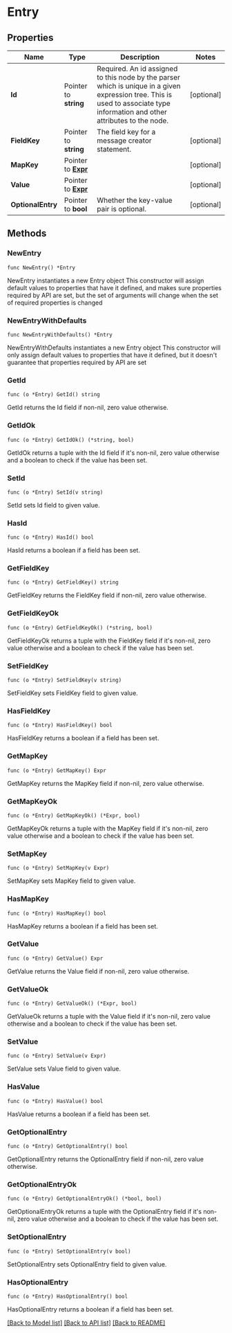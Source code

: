 # Entry

## Properties

Name | Type | Description | Notes
------------ | ------------- | ------------- | -------------
**Id** | Pointer to **string** | Required. An id assigned to this node by the parser which is unique in a given expression tree. This is used to associate type information and other attributes to the node. | [optional] 
**FieldKey** | Pointer to **string** | The field key for a message creator statement. | [optional] 
**MapKey** | Pointer to [**Expr**](Expr.md) |  | [optional] 
**Value** | Pointer to [**Expr**](Expr.md) |  | [optional] 
**OptionalEntry** | Pointer to **bool** | Whether the key-value pair is optional. | [optional] 

## Methods

### NewEntry

`func NewEntry() *Entry`

NewEntry instantiates a new Entry object
This constructor will assign default values to properties that have it defined,
and makes sure properties required by API are set, but the set of arguments
will change when the set of required properties is changed

### NewEntryWithDefaults

`func NewEntryWithDefaults() *Entry`

NewEntryWithDefaults instantiates a new Entry object
This constructor will only assign default values to properties that have it defined,
but it doesn't guarantee that properties required by API are set

### GetId

`func (o *Entry) GetId() string`

GetId returns the Id field if non-nil, zero value otherwise.

### GetIdOk

`func (o *Entry) GetIdOk() (*string, bool)`

GetIdOk returns a tuple with the Id field if it's non-nil, zero value otherwise
and a boolean to check if the value has been set.

### SetId

`func (o *Entry) SetId(v string)`

SetId sets Id field to given value.

### HasId

`func (o *Entry) HasId() bool`

HasId returns a boolean if a field has been set.

### GetFieldKey

`func (o *Entry) GetFieldKey() string`

GetFieldKey returns the FieldKey field if non-nil, zero value otherwise.

### GetFieldKeyOk

`func (o *Entry) GetFieldKeyOk() (*string, bool)`

GetFieldKeyOk returns a tuple with the FieldKey field if it's non-nil, zero value otherwise
and a boolean to check if the value has been set.

### SetFieldKey

`func (o *Entry) SetFieldKey(v string)`

SetFieldKey sets FieldKey field to given value.

### HasFieldKey

`func (o *Entry) HasFieldKey() bool`

HasFieldKey returns a boolean if a field has been set.

### GetMapKey

`func (o *Entry) GetMapKey() Expr`

GetMapKey returns the MapKey field if non-nil, zero value otherwise.

### GetMapKeyOk

`func (o *Entry) GetMapKeyOk() (*Expr, bool)`

GetMapKeyOk returns a tuple with the MapKey field if it's non-nil, zero value otherwise
and a boolean to check if the value has been set.

### SetMapKey

`func (o *Entry) SetMapKey(v Expr)`

SetMapKey sets MapKey field to given value.

### HasMapKey

`func (o *Entry) HasMapKey() bool`

HasMapKey returns a boolean if a field has been set.

### GetValue

`func (o *Entry) GetValue() Expr`

GetValue returns the Value field if non-nil, zero value otherwise.

### GetValueOk

`func (o *Entry) GetValueOk() (*Expr, bool)`

GetValueOk returns a tuple with the Value field if it's non-nil, zero value otherwise
and a boolean to check if the value has been set.

### SetValue

`func (o *Entry) SetValue(v Expr)`

SetValue sets Value field to given value.

### HasValue

`func (o *Entry) HasValue() bool`

HasValue returns a boolean if a field has been set.

### GetOptionalEntry

`func (o *Entry) GetOptionalEntry() bool`

GetOptionalEntry returns the OptionalEntry field if non-nil, zero value otherwise.

### GetOptionalEntryOk

`func (o *Entry) GetOptionalEntryOk() (*bool, bool)`

GetOptionalEntryOk returns a tuple with the OptionalEntry field if it's non-nil, zero value otherwise
and a boolean to check if the value has been set.

### SetOptionalEntry

`func (o *Entry) SetOptionalEntry(v bool)`

SetOptionalEntry sets OptionalEntry field to given value.

### HasOptionalEntry

`func (o *Entry) HasOptionalEntry() bool`

HasOptionalEntry returns a boolean if a field has been set.


[[Back to Model list]](../README.md#documentation-for-models) [[Back to API list]](../README.md#documentation-for-api-endpoints) [[Back to README]](../README.md)


